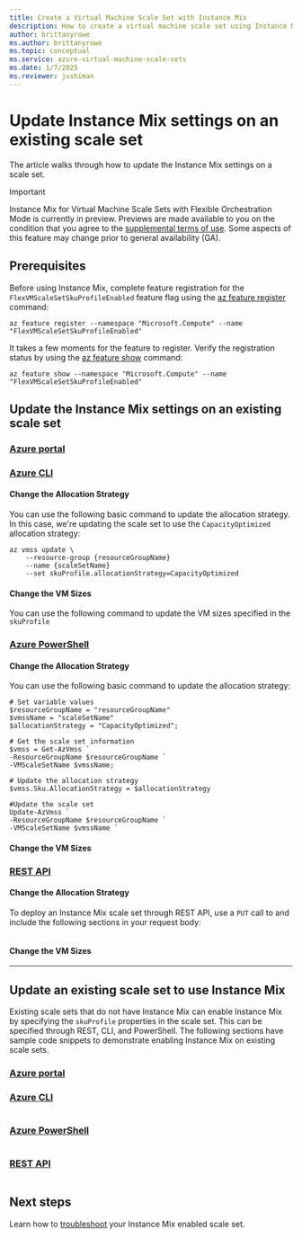 ```yaml
---
title: Create a Virtual Machine Scale Set with Instance Mix
description: How to create a virtual machine scale set using Instance Mix on different platforms. 
author: brittanyrowe 
ms.author: brittanyrowe
ms.topic: conceptual
ms.service: azure-virtual-machine-scale-sets
ms.date: 1/7/2025
ms.reviewer: jushiman
---
```


# Update Instance Mix settings on an existing scale set
The article walks through how to update the Instance Mix settings on a scale set.

> [!IMPORTANT]
> Instance Mix for Virtual Machine Scale Sets with Flexible Orchestration Mode is currently in preview. Previews are made available to you on the condition that you agree to the [supplemental terms of use](https://azure.microsoft.com/support/legal/preview-supplemental-terms/). Some aspects of this feature may change prior to general availability (GA). 

## Prerequisites
Before using Instance Mix, complete feature registration for the `FlexVMScaleSetSkuProfileEnabled` feature flag using the [az feature register](/cli/azure/feature#az-feature-register) command:

```azurecli-interactive
az feature register --namespace "Microsoft.Compute" --name "FlexVMScaleSetSkuProfileEnabled"
```

It takes a few moments for the feature to register. Verify the registration status by using the [az feature show](/cli/azure/feature#az-feature-register) command:

```azurecli-interactive
az feature show --namespace "Microsoft.Compute" --name "FlexVMScaleSetSkuProfileEnabled"
```

## Update the Instance Mix settings on an existing scale set


### [Azure portal](#tab/portal-1)
### [Azure CLI](#tab/cli-1)

#### Change the Allocation Strategy
You can use the following basic command to update the allocation strategy. In this case, we're updating the scale set to use the `CapacityOptimized` allocation strategy:

```azurecli-interactive
az vmss update \
    --resource-group {resourceGroupName}
    --name {scaleSetName}
    --set skuProfile.allocationStrategy=CapacityOptimized
```
#### Change the VM Sizes
You can use the following command to update the VM sizes specified in the `skuProfile`

### [Azure PowerShell](#tab/powershell-1)

#### Change the Allocation Strategy
You can use the following basic command to update the allocation strategy:
 
```azurepowershell-interactive
# Set variable values
$resourceGroupName = "resourceGroupName"
$vmssName = "scaleSetName"
$allocationStrategy = "CapacityOptimized";

# Get the scale set information
$vmss = Get-AzVmss `
-ResourceGroupName $resourceGroupName `
-VMScaleSetName $vmssName;

# Update the allocation strategy
$vmss.Sku.AllocationStrategy = $allocationStrategy

#Update the scale set
Update-AzVmss `
-ResourceGroupName $resourceGroupName `
-VMScaleSetName $vmssName `
```
#### Change the VM Sizes

### [REST API](#tab/arm-1)
#### Change the Allocation Strategy
To deploy an Instance Mix scale set through REST API, use a `PUT` call to and include the following sections in your request body:
```json

```

#### Change the VM Sizes

---

## Update an existing scale set to use Instance Mix
Existing scale sets that do not have Instance Mix can enable Instance Mix by specifying the `skuProfile` properties in the scale set. This can be specified through REST, CLI, and PowerShell. The following sections have sample code snippets to demonstrate enabling Instance Mix on existing scale sets.

### [Azure portal](#tab/portal-2)
### [Azure CLI](#tab/cli-2)
```azurecli-interactive

```
### [Azure PowerShell](#tab/powershell-2)
```azurepowershell-interactive
```

### [REST API](#tab/arm-2)
```json
```


## Next steps
Learn how to [troubleshoot](instance-mix-faq-troubleshooting.md) your Instance Mix enabled scale set.